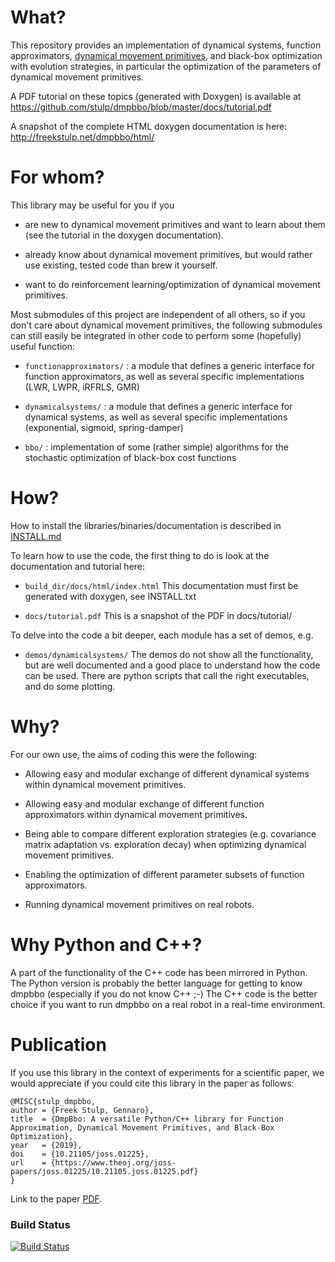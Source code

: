 # What?

This repository provides an implementation of dynamical systems, 
function approximators, 
[dynamical movement primitives](http://www-clmc.usc.edu/Resources/Details?id=2663), and black-box optimization
with evolution strategies, in particular the optimization of the parameters
of dynamical movement primitives.

A PDF tutorial on these topics (generated with Doxygen) is available at https://github.com/stulp/dmpbbo/blob/master/docs/tutorial.pdf

A snapshot of the complete HTML doxygen documentation is here: http://freekstulp.net/dmpbbo/html/

# For whom?

This library may be useful for you if you

+ are new to dynamical movement primitives and want to learn about them (see the 
    tutorial in the doxygen documentation).

+ already know about dynamical movement primitives, but would rather use existing,
    tested code than brew it yourself.
  
+ want to do reinforcement learning/optimization of dynamical movement primitives.
  
  
Most submodules of this project are independent of all others, so if you don't care 
about dynamical movement primitives, the following submodules can still easily be 
integrated in other code to perform some (hopefully) useful function:

+ `functionapproximators/` : a module that defines a generic interface for function 
  approximators, as well as several specific implementations (LWR, LWPR, iRFRLS, GMR)
    
+ `dynamicalsystems/` : a module that defines a generic interface for dynamical 
  systems, as well as several specific implementations (exponential, sigmoid, 
  spring-damper)

+ `bbo/` : implementation of some (rather simple) algorithms for the stochastic 
  optimization of black-box cost functions

# How?

How to install the libraries/binaries/documentation is described in [INSTALL.md](INSTALL.md)

To learn how to use the code, the first thing to do is look at the
documentation and tutorial here:

+ `build_dir/docs/html/index.html` This documentation must first be generated with doxygen, see INSTALL.txt 

+ `docs/tutorial.pdf` This is a snapshot of the PDF in docs/tutorial/

To delve into the code a bit deeper, each module has a set of demos, e.g.

+ `demos/dynamicalsystems/`
  The demos do not show all the functionality, but are well
  documented and a good place to understand how the code can be 
  used. There are python scripts that call the right executables, and
  do some plotting.

# Why?

For our own use, the aims of coding this were the following:

+ Allowing easy and modular exchange of different dynamical systems within 
  dynamical movement primitives.

+ Allowing easy and modular exchange of different function approximators within 
  dynamical movement primitives.
    
+ Being able to compare different exploration strategies (e.g. covariance matrix 
  adaptation vs. exploration decay) when optimizing dynamical movement primitives.
    
+ Enabling the optimization of different parameter subsets of function approximators.
    
+ Running dynamical movement primitives on real robots.


# Why Python and C++?

A part of the functionality of the C++ code has been mirrored in Python. The Python version is probably the better language for getting to know dmpbbo (especially if you do not know C++ ;-)  The C++ code is the better choice if you want to run dmpbbo on a real robot in a real-time environment.

# Publication

If you use this library in the context of experiments for a scientific paper, we would appreciate if you could cite this library in the paper as follows:

    @MISC{stulp_dmpbbo,
	author = {Freek Stulp, Gennaro},
	title  = {DmpBbo: A versatile Python/C++ library for Function Approximation, Dynamical Movement Primitives, and Black-Box Optimization},
	year   = {2019},
	doi    = {10.21105/joss.01225},
	url    = {https://www.theoj.org/joss-papers/joss.01225/10.21105.joss.01225.pdf}
    }

Link to the paper [PDF](https://www.theoj.org/joss-papers/joss.01225/10.21105.joss.01225.pdf).

### Build Status

[![Build Status](https://travis-ci.org/stulp/dmpbbo.svg?branch=master)](https://travis-ci.org/stulp/dmpbbo)



